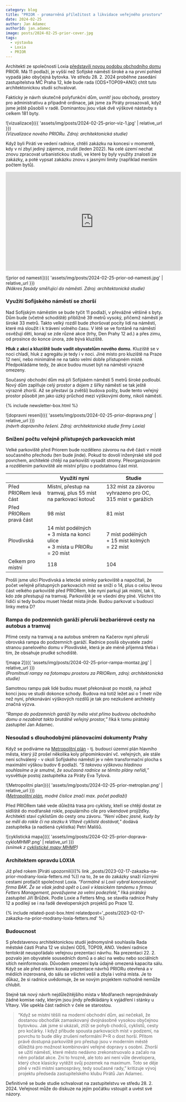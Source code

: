 ```yaml
---
category: blog
title: "PRIOR - promarněná příležitost a likvidace veřejného prostoru"
date: 2024-02-25
author: Jan Adamec
authorId: jan.adamec
image: posts/2024-02-25-prior-cover.jpg
tags:
  - výstavba
  - Loxia
  - PRIOR
---
```


Architekti ze společnosti Loxia [představili novou podobu obchodního domu](https://www.praha12.cz/assets/File.ashx?id_org=80112&id_dokumenty=103011) PRIOR. Má 11 podlaží, je vyšší než Sofijské náměstí široké a na první pohled vypadá jako obyčejná bytovka. Ve středu 28. 2. 2024 proběhne zasedání zastupitelstva MČ Praha 12, kde bude rada (ODS+TOP09+ANO) chtít tuto architektonickou studii schvalovat.

Fakticky je návrh skutečně polyfunkční dům, uvnitř jsou obchody, prostory pro administrativu a případně ordinace, jak jsme za Piráty prosazovali, když jsme ještě působili v radě. Dominantou jsou však dvě výškové nástavby s celkem 181 byty.

![vizualizace]({{ 'assets/img/posts/2024-02-25-prior-viz-1.jpg' | relative_url }})<br>
_(Vizualizace nového PRIORu. Zdroj: architektonická studie)_

Když byli Piráti ve vedení radnice, chtěli zakázku na koncesi v momentě, kdy v ní zbyl jediný zájemce, zrušit (leden 2022). Na celé území nechat znovu zpracovat urbanistickou studii, ve které by byly využity znalosti ze zakázky, a poté vypsat zakázku znovu s jasnými limity (například menším počtem bytů).

<iframe width="560" height="315" src="https://www.youtube.com/embed/6NKCYka6uds" title="YouTube video player" frameborder="0" allow="accelerometer; autoplay; clipboard-write; encrypted-media; gyroscope; picture-in-picture" allowfullscreen></iframe>

![prior od namesti]({{ 'assets/img/posts/2024-02-25-prior-od-namesti.jpg' | relative_url }})<br>
_(Nákres fasády směřující do náměstí. Zdroj: architektonická studie)_

### Využití Sofijského náměstí se zhorší

Nad Sofijským náměstím se bude tyčit 11 podlaží, v převážné většině s byty. Dům bude (včetně schodiště) přibližně 39 metrů vysoký, přičemž náměstí je široké 33 metrů. Takto velký rozdíl bude zhoršovat pocity lidí na náměstí, které má sloužit i k trávení volného času. V létě se ve fontáně na náměstí osvěžují děti, konají se zde různé akce (trhy, Den Prahy 12 ad.) a přes zimu, od prosince do konce února, zde bývá kluziště.

**Hluk z akcí a kluziště bude vadit obyvatelům nového domu.** Kluziště se v noci chladí, hluk z agregátu je tedy i v noci. Jiné místo pro kluziště na Praze 12 není, nebo minimálně ne na takto velmi dobře přístupném místě. Předpokládáme tedy, že akce budou muset být na náměstí výrazně omezeny.

Současný obchodní dům má při Sofijském náměstí 5 metrů široké podloubí. Nový dům zaplňuje celý prostor a dojem z šířky náměstí se tak ještě výrazně zhorší. Až se přestaví (a zvětší) budova pošty, bude tento veřejný prostor působit jen jako úzký průchod mezi výškovými domy, nikoli náměstí.

{% include newsletter-box.html %}

![dopravni reseni]({{ 'assets/img/posts/2024-02-25-prior-doprava.png' | relative_url }})<br>
_(návrh dopravního řešení. Zdroj: architektonická studie firmy Loxia)_

### Snížení počtu veřejně přístupných parkovacích míst

Velké parkoviště před Priorem bude rozděleno závorou na dvě části v místě současného přechodu (ten bude jinde). Pokud to dovolí inženýrské sítě pod povrchem, architekté chtějí na parkovišti vysadit stromy. Přeorganizováním a rozdělením parkoviště ale místní přijou o podstatnou část míst.

|   | Využití nyní | Studie |
|---|---|---|
| Před PRIORem levá část | Místní, přestup na tramvaj, plus 55 míst na parkovací kotouč | 132 míst za závorou vyhrazeno pro OC, 315 míst v garážích |
| Před PRIORem pravá část | 98 míst | 81 míst |
| Plovdivská | 14 míst podélných<br>+ 3 místa na konci ulice<br>+ 3 místa u PRIORu<br>= 20 míst| 7 míst podélných<br>+ 15 míst kolmých<br>= 22 míst|
|Celkem pro místní | 118 | 104 |

Prošli jsme ulici Plovdivská a letecké snímky parkoviště a napočítali, že počet veřejně přístupných parkovacích míst se sníží o 14, plus o celou levou část velkého parkoviště před PRIORem, kde nyní parkují jak místní, tak ti, kdo zde přestupují na tramvaj. Parkoviště je ve všední dny plné. Všichni tito řidiči si tedy budou muset hledat místa jinde. Budou parkovat u budoucí linky metra D?

### Rampa do podzemních garáží přeruší bezbariérové cesty na autobus a tramvaj

Přímé cesty na tramvaj a na autobus směrem na Kačerov nyní přeruší obrovská rampa do podzemních garáží. Radnice posílá obyvatele zadní stranou panelového domu v Plovdivské, která je ale méně příjemná třeba i tím, že obsahuje prudké schodiště.

![mapa 2]({{ 'assets/img/posts/2024-02-25-prior-rampa-montaz.jpg' | relative_url }})<br>
_(Promítnutí rampy na fotomapu prostoru za PRIORem, zdroj: architektonická studie)_

Samotnou rampu pak lidé budou muset překonávat po mostě, na jehož konci jsou ve studii dokonce schody. Budova má totiž ležet asi o 1 metr níže než nyní, překonávání výškových rozdílů je tak pro nezkušené architekty značná výzva.

_“Rampa do podzemních garáží by měla vést přímo budovou obchodního domu a nezabírat takto brutálně veřejný prostor,”_ říká k tomu pirátský zastupitel Jan Adamec.

### Nesoulad s dlouhodobými plánovacími dokumenty Prahy

Když se podíváme na [Metropolitní plán](https://plan.praha.eu) - tj. budoucí územní plán hlavního města, který již prošel několika koly připomínkování vč. veřejných, ale stále není schválený - v okolí Sofijského náměstí je v něm transformační plocha s maximální výškou budov 6 podlaží. _“S takovou výškovou hladinou souhlasíme a je smutné, že současná radnice se těmito plány neřídí,”_ vysvětluje postoj zastupitelka za Piráty Eva Tylová.

![Metropolitni plan]({{ 'assets/img/posts/2024-02-25-prior-metroplan.png' | relative_url }})<br>
_([Metropolitní plán](https://plan.praha.eu), modré číslice značí max. počet podlaží)_

Před PRIORem také vede důležitá trasa pro cyklisty, kteří se chtějí dostat ze sídliště do modřanské rokle, populárního cíle pro víkendové projížďky. Architekti staví cyklistům do cesty onu závoru. _"Není vůbec jasné, kudy by se měli do rokle či na stezku k Vltavě cyklisté dostávat,"_ dodává zastupitelka (a nadšená cyklistka) Petri Mališů.

![cyklistická mapa]({{ 'assets/img/posts/2024-02-25-prior-doprava-cykloMHMP.png' | relative_url }})<br>
_(snímek z [cyklistické mapy MHMP](https://app.iprpraha.cz/apl/app/atlas-prahy/?service%5B%5D=cyklogenerel))_

### Architektem opravdu LOXIA

Již před rokem [Piráti upozornili]({% link _posts/2023-02-17-zakazka-na-prior-modrany-loxia-fetters.md %}) na to, že se do zakázky snaží různými cestami protlačit společnost Loxia. _“Formálně si Loxii vybral koncesionář, firma BAK. Že se však jedná opět o Loxii v klasickém tandemu s firmou Fetters Management, považujeme za velmi podezřelé,”_  říká pirátský zastupitel Jiří Brůžek. Podle Loxie a Fetters Mng. se stavěla radnice Prahy 12 a podílejí se i na řadě developerských projektů po Praze 12.

{% include related-post-box.html relatedpost='_posts/2023-02-17-zakazka-na-prior-modrany-loxia-fetters.md' %}

### Budoucnost

S představenou architektonickou studií jednomyslně souhlasila Rada městské části Praha 12 ve složení ODS, TOP09, ANO. Vedení radnice tentokrát neuspořádalo veřejnou prezentaci návrhu. Na prezentaci 22. 2. pozvalo jen obyvatele sousedních domů a o akci na webu nebo sociálních sítích neinformovalo. Důvodem omezení byla údajně omezená kapacita sálu. Když se ale před rokem konala prezentace návrhů PRIORu otevřená a v médiích inzerovaná, do sálu se všichni vešli a zbyla i volná místa. Je to důkaz, že si radnice uvědomuje, že se novým projektem rozhodně nemůže chlubit.

Stejně tak nový návrh nejdůležitějšího místa v Modřanech neprojednávaly žádné komise rady, kterým jsou jindy předkládány k vyjádření i stánky u Vltavy. Vše upekla část radních v čele se starostou.

> “Když se místní těšili na moderní obchodní dům, asi nečekali, že dostanou obchoďák zamaskovaný dvojnásobně vysokou obyčejnou bytovkou. Jak jsme si ukázali, ztíží se pohyb chodců, cyklistů, cesty pro kočárky. I když přibude spousta parkovacích míst v podzemí, na povrchu to bude díky zrušení neformální P+R o dost horší. Přitom právě dostupná parkoviště pro přestup jsou v moderním městě důležitá pro možnost kombinování veřejné dopravy s osobní.
Zhorší se užití náměstí, které město nedávno zrekonstruovalo a začalo na něm pořádat akce. Zní to hrozně, ale toto ani není vůle developera, který chce klasicky vytěžit svůj pozemek na maximum. Toto se děje plně v režii místní samosprávy, tedy současné rady,” kritizuje vývoj projektu předseda zastupitelského klubu Pirátů Jan Adamec.

Definitivně se bude studie schvalovat na zastupitelstvu ve středu 28. 2. 2024. Veřejnost může do diskuze na jejím počátku vstoupit a uvést své názory.
